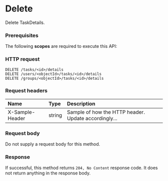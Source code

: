 # Delete

Delete TaskDetails.
### Prerequisites
The following **scopes** are required to execute this API: 
### HTTP request
<!-- { "blockType": "ignored" } -->
```http
DELETE /tasks/<id>/details
DELETE /users/<objectId>/tasks/<id>/details
DELETE /groups/<objectId>/tasks/<id>/details

```
### Request headers
| Name       | Type | Description|
|:---------------|:--------|:----------|
| X-Sample-Header  | string  | Sample of how the HTTP header. Update accordingly...|

### Request body
Do not supply a request body for this method.


### Response
If successful, this method returns `204, No Content` response code. It does not return anything in the response body.


<!-- uuid: f312bd8d-2a02-47b7-abca-489c19f54c0c
2015-10-16 09:51:19 UTC -->
<!-- {
  "type": "#page.annotation",
  "description": "Delete",
  "keywords": "",
  "section": "documentation",
  "tocPath": ""
}-->